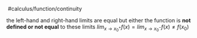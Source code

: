 ​ #calculus/function/continuity  ​

the left-hand and right-hand limits are equal but either the function is **not defined or not equal** to these limits
$lim_{x \to x_0^+}f(x) = lim_{x \to x_0^-}f(x) \neq f(x_0)$ <!--SR:!2023-03-15,2,230-->
